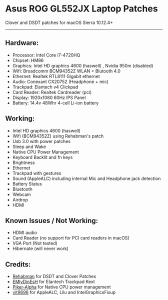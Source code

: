 # Asus ROG GL552JX Laptop Patches
Clover and DSDT patches for macOS Sierra 10.12.4+

----------


Hardware:
------------
- Processor: Intel Core i7-4720HQ
- Chipset: HM86
- Graphics: Intel HD graphics 4600 (haswell) , Nvidia 950m (disabled)
- Wifi: Broadcomm BCM94352Z WLAN + Blutooth 4.0
- Ethernet: Realtek RTL8111 Gigabit ethernet
- Audio: Conexant CX20752 (Headphone + mic)
- Trackpad: Elantech v4 Clickpad
- Card Reader: Realtek Cardreader (pci)
- Display: 1920x1080 60Hz IPS Panel
- Battery: 14.4v 48Whr 4-cell Li-ion battery

Working:
---------
- Intel HD graphics 4600 (haswell)
- Wifi (BCM94352Z) using Rehabman's patch
- Usb 3.0 with power patches
- Sleep and Wake
- Native CPU Power Management
- Keyboard Backlit and fn keys
- Brightness
- Ethernet
- Trackpad with gestures
- Sound (AppleALC) including internal Mic and Headphone jack detection
- Battery Status
- Bluetooth
- Webcam
- Airdrop
- HDMI

Known Issues / Not Working:
-----
- HDMI audio
- Card Reader (no support for PCI card readers in macOS)
- VGA Port (Not tested)
- Hibernate (will never work)

Credits:
--
- [Rehabman](https://github.com/RehabMan) for DSDT and Clover Patches
- [EMlyDinEsH](http://forum.osxlatitude.com/index.php?/topic/1948-elan-focaltech-and-synaptics-smart-touchpad-driver-mac-os-x/) for Elantech Trackpad Kext
- [Piker-Alpha](https://github.com/Piker-Alpha) for Native CPU power management
- [vit9696](https://github.com/vit9696/AppleALC) for AppleALC, Lilu and IntelGraphicsFixup